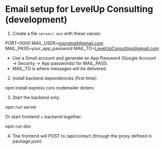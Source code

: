 # Email setup for LevelUp Consulting (development)

1) Create a file `server/.env` with these values:

PORT=5000
MAIL_USER=yourgmail@gmail.com
MAIL_PASS=your_app_password
MAIL_TO=LevelUpConsulting@gmail.com

- Use a Gmail account and generate an App Password (Google Account → Security → App passwords) for MAIL_PASS.
- MAIL_TO is where messages will be delivered.

2) Install backend dependencies (first time):

npm install express cors nodemailer dotenv

3) Start the backend only:

npm run server

Or start frontend + backend together:

npm run dev

4) The frontend will POST to /api/contact (through the proxy defined in package.json).
